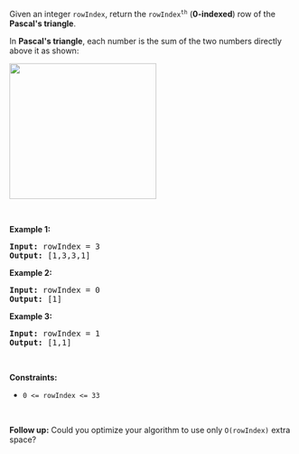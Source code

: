 <p>Given an integer <code>rowIndex</code>, return the <code>rowIndex<sup>th</sup></code> (<strong>0-indexed</strong>) row of the <strong>Pascal&#39;s triangle</strong>.</p>

<p>In <strong>Pascal&#39;s triangle</strong>, each number is the sum of the two numbers directly above it as shown:</p>
<img alt="" src="https://upload.wikimedia.org/wikipedia/commons/0/0d/PascalTriangleAnimated2.gif" style="height:240px; width:260px" />
<p>&nbsp;</p>
<p><strong class="example">Example 1:</strong></p>
<pre><strong>Input:</strong> rowIndex = 3
<strong>Output:</strong> [1,3,3,1]
</pre><p><strong class="example">Example 2:</strong></p>
<pre><strong>Input:</strong> rowIndex = 0
<strong>Output:</strong> [1]
</pre><p><strong class="example">Example 3:</strong></p>
<pre><strong>Input:</strong> rowIndex = 1
<strong>Output:</strong> [1,1]
</pre>
<p>&nbsp;</p>
<p><strong>Constraints:</strong></p>

<ul>
	<li><code>0 &lt;= rowIndex &lt;= 33</code></li>
</ul>

<p>&nbsp;</p>
<p><strong>Follow up:</strong> Could you optimize your algorithm to use only <code>O(rowIndex)</code> extra space?</p>
